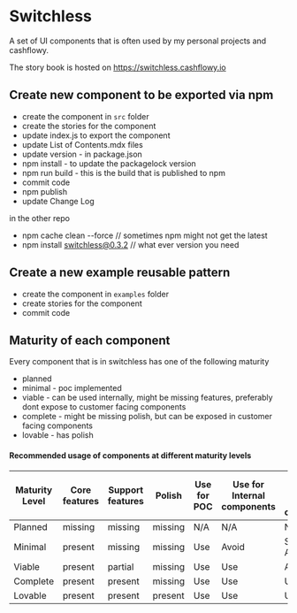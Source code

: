 # Switchless

A set of UI components that is often used by my personal projects and cashflowy.

The story book is hosted on https://switchless.cashflowy.io

## Create new component to be exported via npm

- create the component in `src` folder
- create the stories for the component
- update index.js to export the component
- update List of Contents.mdx files
- update version - in package.json
- npm install - to update the packagelock version
- npm run build - this is the build that is published to npm
- commit code
- npm publish
- update Change Log

in the other repo

- npm cache clean --force // sometimes npm might not get the latest
- npm install switchless@0.3.2 // what ever version you need

## Create a new example reusable pattern
- create the component in `examples` folder  
- create stories for the component
- commit code


## Maturity of each component

Every component that is in switchless has one of the following maturity
- planned
- minimal - poc implemented
- viable - can be used internally, might be missing features, preferably dont expose to customer facing components
- complete - might be missing polish, but can be exposed in customer facing components
- lovable - has polish

#### Recommended usage of components at different maturity levels
| Maturity Level | Core features | Support features | Polish | Use for POC | Use for Internal components | Use in customer facing components |
|----------|---------|---------|---------|-----|-----|-----|
| Planned  | missing | missing | missing | N/A | N/A | N/A |
| Minimal  | present | missing | missing | Use | Avoid | Strictly Avoid |
| Viable   | present | partial | missing | Use | Use | Avoid |
| Complete | present | present | missing | Use | Use | Use |
| Lovable  | present | present | present | Use | Use | Use |

